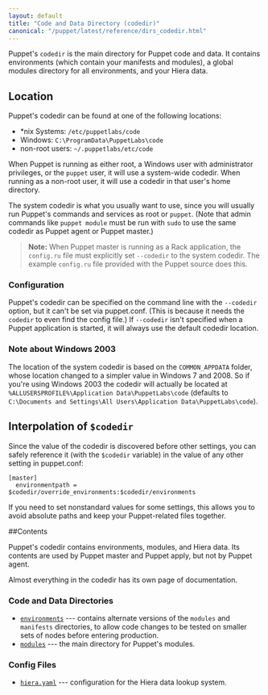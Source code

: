 ```yaml
---
layout: default
title: "Code and Data Directory (codedir)"
canonical: "/puppet/latest/reference/dirs_codedir.html"
---
```


Puppet's `codedir` is the main directory for Puppet code and data. It contains environments (which contain your manifests and modules), a global modules directory for all environments, and your Hiera data.

## Location

Puppet's codedir can be found at one of the following locations:

* *nix Systems: `/etc/puppetlabs/code`
* Windows: `C:\ProgramData\PuppetLabs\code`
* non-root users: `~/.puppetlabs/etc/code`

When Puppet is running as either root, a Windows user with administrator privileges, or the `puppet` user, it will use a system-wide codedir. When running as a non-root user, it will use a codedir in that user's home directory.

The system codedir is what you usually want to use, since you will usually run Puppet's commands and services as root or `puppet`. (Note that admin commands like `puppet module` must be run with `sudo` to use the same codedir as Puppet agent or Puppet master.)

> **Note:** When Puppet master is running as a Rack application, the `config.ru` file must explicitly set `--codedir` to the system codedir. The example `config.ru` file provided with the Puppet source does this.

### Configuration

Puppet's codedir can be specified on the command line with the `--codedir` option, but it can't be set via puppet.conf. (This is because it needs the `codedir` to even find the config file.) If `--codedir` isn't specified when a Puppet application is started, it will always use the default codedir location.

### Note about Windows 2003

The location of the system codedir is based on the `COMMON_APPDATA` folder, whose location changed to a simpler value in Windows 7 and 2008. So if you're using Windows 2003 the codedir will actually be located at `%ALLUSERSPROFILE%\Application Data\PuppetLabs\code` (defaults to `C:\Documents and Settings\All Users\Application Data\PuppetLabs\code`).

## Interpolation of `$codedir`

Since the value of the codedir is discovered before other settings, you can safely reference it (with the `$codedir` variable) in the value of any other setting in puppet.conf:

    [master]
      environmentpath = $codedir/override_environments:$codedir/environments

If you need to set nonstandard values for some settings, this allows you to avoid absolute paths and keep your Puppet-related files together.


##Contents

Puppet's codedir contains environments, modules, and Hiera data. Its contents are used by Puppet master and Puppet apply, but not by Puppet agent.

Almost everything in the codedir has its own page of documentation.


### Code and Data Directories

* [`environments`](./dirs_environments.html) --- contains alternate versions of the `modules` and `manifests` directories, to allow code changes to be tested on smaller sets of nodes before entering production. 
* [`modules`](./dirs_modulepath.html) --- the main directory for Puppet's modules. 


### Config Files

* [`hiera.yaml`](./config_file_hiera.html) --- configuration for the Hiera data lookup system. 